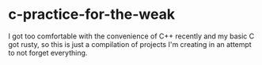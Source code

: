# c-practice-for-the-weak
I got too comfortable with the convenience of C++ recently and my basic C got rusty, so this is just a compilation of projects I'm creating in an attempt to not forget everything.
